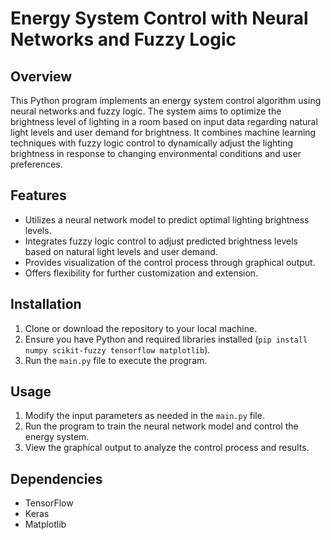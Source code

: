 # Energy System Control with Neural Networks and Fuzzy Logic

## Overview
This Python program implements an energy system control algorithm using neural networks and fuzzy logic. The system aims to optimize the brightness level of lighting in a room based on input data regarding natural light levels and user demand for brightness. It combines machine learning techniques with fuzzy logic control to dynamically adjust the lighting brightness in response to changing environmental conditions and user preferences.

## Features
- Utilizes a neural network model to predict optimal lighting brightness levels.
- Integrates fuzzy logic control to adjust predicted brightness levels based on natural light levels and user demand.
- Provides visualization of the control process through graphical output.
- Offers flexibility for further customization and extension.

## Installation
1. Clone or download the repository to your local machine.
2. Ensure you have Python and required libraries installed (`pip install numpy scikit-fuzzy tensorflow matplotlib`).
3. Run the `main.py` file to execute the program.

## Usage
1. Modify the input parameters as needed in the `main.py` file.
2. Run the program to train the neural network model and control the energy system.
3. View the graphical output to analyze the control process and results.

## Dependencies
- TensorFlow
- Keras
- Matplotlib
